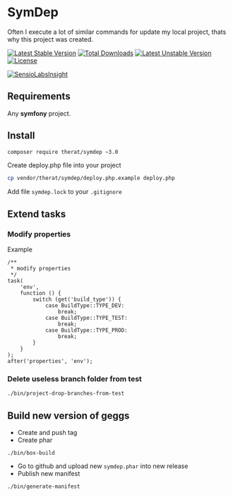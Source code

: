 # SymDep

Often I execute a lot of  similar commands for update my local project, thats why this project was created.

[![Latest Stable Version](https://poser.pugx.org/therat/symdep/v/stable.svg)](https://packagist.org/packages/therat/symdep) 
[![Total Downloads](https://poser.pugx.org/therat/symdep/downloads.svg)](https://packagist.org/packages/therat/symdep) 
[![Latest Unstable Version](https://poser.pugx.org/therat/symdep/v/unstable.svg)](https://packagist.org/packages/therat/symdep) 
[![License](https://poser.pugx.org/therat/symdep/license.svg)](https://packagist.org/packages/therat/symdep)

[![SensioLabsInsight](https://insight.sensiolabs.com/projects/38683099-7e9e-4323-8b41-b0be255e7dc9/big.png)](https://insight.sensiolabs.com/projects/38683099-7e9e-4323-8b41-b0be255e7dc9)


## Requirements

Any **symfony** project.

## Install

```bash
composer require therat/symdep ~3.0
```

Create deploy.php file into your project

```bash
cp vendor/therat/symdep/deploy.php.example deploy.php
```

Add file `symdep.lock` to your `.gitignore`

## Extend tasks

### Modify properties

Example 

```
/**
 * modify properties
 */
task(
    'env',
    function () {
        switch (get('build_type')) {
            case BuildType::TYPE_DEV:
                break;
            case BuildType::TYPE_TEST:
                break;
            case BuildType::TYPE_PROD:
                break;
        }
    }
);
after('properties', 'env');
```

### Delete useless branch folder from test

```bash
./bin/project-drop-branches-from-test
```

## Build new version of geggs

* Create and push tag
* Create phar 
```
./bin/box-build
```
* Go to github and upload new `symdep.phar` into new release
* Publish new manifest
```
./bin/generate-manifest
```

